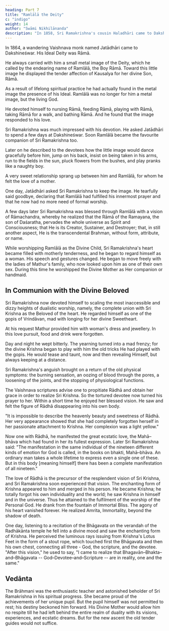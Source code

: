 ```yaml
---
heading: Part 7
title: "Ramlālā the Deity"
c: "indigo"
weight: 14
author: "Swāmi Nikhilānanda"
description: "In 1858, Sri Ramakrishna's cousin Haladhāri came to Dakshineśwar and stayed there for 8 years"
---
```


In 1864, a wandering Vaishnava monk named Jatādhāri came to Dakshineśwar. His Ideal Deity was Rāmā.

He always carried with him a small metal image of the Deity, which he called by the endearing name of Ramlālā, the Boy Rāmā. Toward this little image he displayed the tender affection of Kausalya for her divine Son, Rāmā.

As a result of lifelong spiritual practice he had actually found in the metal image the presence of his Ideal. Ramlālā was no longer for him a metal image, but the living God. 

He devoted himself to nursing Rāmā, feeding Rāmā, playing with Rāmā, taking Rāmā for a walk, and bathing Rāmā. And he found that the image responded to his love. 

Sri Ramakrishna was much impressed with his devotion. He asked Jatādhāri to spend a few days at Dakshineśwar. Soon Ramlālā became the favourite companion of Sri Ramakrishna too.

Later on he described to the devotees how the little image would dance gracefully before him, jump on his back, insist on being taken in his arms, run to the fields in the sun, pluck flowers from the bushes, and play pranks like a naughty boy.

A very sweet relationship sprang up between him and Ramlālā, for whom he felt the love of a mother.

One day, Jatādhāri asked Sri Ramakrishna to keep the image. He tearfully said goodbye, declaring that Ramlālā had fulfilled his innermost prayer and that he now had no more need of formal worship. 

A few days later Sri Ramakrishna was blessed through Ramlālā with a vision of Rāmachandra, whereby he realized that the Rāmā of the Ramayana, the son of Daśaratha, pervades the whole universe as Spirit and Consciousness; that He is its Creator, Sustainer, and Destroyer; that, in still another aspect, He is the transcendental Brahman, without form, attribute, or name.

While worshipping Ramlālā as the Divine Child, Sri Ramakrishna's heart became filled with motherly tenderness, and he began to regard himself as a woman. His speech and gestures changed. He began to move freely with the ladies of Mathur's family, who now looked upon him as one of their own sex. During this time he worshipped the Divine Mother as Her companion or handmaid.

## In Communion with the Divine Beloved

Sri Ramakrishna now devoted himself to scaling the most inaccessible and dizzy heights of dualistic worship, namely, the complete union with Sri Krishna as the Beloved of the heart. He regarded himself as one of the gopis of Vrindāvan, mad with longing for her divine Sweetheart.

At his request Mathur provided him with woman's dress and jewellery. In this love pursuit, food and drink were forgotten. 

Day and night he wept bitterly. The yearning turned into a mad frenzy; for the divine Krishna began to play with him the old tricks He had played with the gopis. He would tease and taunt, now and then revealing Himself, but always keeping at a distance. 

Sri Ramakrishna's anguish brought on a return of the old physical symptoms: the burning sensation, an oozing of blood through the pores, a loosening of the joints, and the stopping of physiological functions.

The Vaishnava scriptures advise one to propitiate Rādhā and obtain her grace in order to realize Sri Krishna. So the tortured devotee now turned his prayer to her. Within a short time he enjoyed her blessed vision. He saw and felt the figure of Rādhā disappearing into his own body.

"It is impossible to describe the heavenly beauty and sweetness of Rādhā. Her very appearance showed that she had completely forgotten herself in her passionate attachment to Krishna. Her complexion was a light yellow."


Now one with Rādhā, he manifested the great ecstatic love, the Mahā–bhāva which had found in her its fullest expression. Later Sri Ramakrishna said: "The manifestation in the same individual of the nineteen different kinds of emotion for God is called, in the books on bhakti, Mahā–bhāva. An ordinary man takes a whole lifetime to express even a single one of these. But in this body [meaning himself] there has been a complete manifestation of all nineteen."

The love of Rādhā is the precursor of the resplendent vision of Sri Krishna, and Sri Ramakrishna soon experienced that vision. The enchanting form of Krishna appeared to him and merged in his person. He became Krishna; he totally forgot his own individuality and the world; he saw Krishna in himself and in the universe. Thus he attained to the
fulfilment of the worship of the Personal God. He drank from the fountain of Immortal Bliss. The agony of his heart vanished forever. He realized Amrita, Immortality, beyond the shadow of death.

One day, listening to a recitation of the Bhāgavata on the verandah of the Radhākānta temple he fell into a divine mood and saw the enchanting form of Krishna. He perceived the luminous rays issuing from Krishna's Lotus Feet in the form of a stout rope, which touched first the Bhāgavata and then his own chest, connecting all three - God, the scripture, and the devotee. "After this vision," he used to say, "I came to realize that Bhagavān–Bhakta–and–Bhāgavata -- God–Devotee–and–Scripture -- are in reality, one and the same."

## Vedānta

The Brāhmani was the enthusiastic teacher and astonished beholder of Sri Ramakrishna in his spiritual progress. She became proud of the achievements of her unique pupil. But the pupil himself was not permitted to rest; his destiny beckoned him forward. His Divine Mother would allow him no respite till he had left behind the entire realm of duality with
its visions, experiences, and ecstatic dreams. But for the new ascent the old tender
guides would not suffice.

